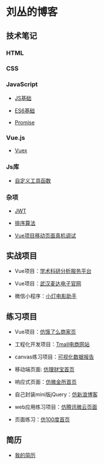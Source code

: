 ﻿# 刘丛的博客

## 技术笔记

### HTML

### CSS

### JavaScript

+ [JS基础](https://github.com/LeoCharles/fe-note/blob/master/JavaScript/JS%E5%9F%BA%E7%A1%80.md)

+ [ES6基础](https://github.com/LeoCharles/fe-note/blob/master/JavaScript/ES6%E5%9F%BA%E7%A1%80.md)

+ [Promise](https://github.com/LeoCharles/fe-note/blob/master/JavaScript/Promise.md)

### Vue.js
  
+ [Vuex](https://github.com/LeoCharles/fe-note/blob/master/Vue/vuex.md)

### Js库

+ [自定义工具函数](https://github.com/LeoCharles/fe-note/blob/master/Lib/utils.js)

### 杂项

+ [JWT](https://github.com/LeoCharles/fe-note/blob/master/Notes/JWT.md)

+ [排序算法](https://github.com/LeoCharles/fe-note/blob/master/Notes/%E6%8E%92%E5%BA%8F.md)

+ [Vue项目移动页面真机调试](https://github.com/LeoCharles/fe-note/blob/master/Notes/Vue%E9%A1%B9%E7%9B%AE%E7%A7%BB%E5%8A%A8%E9%A1%B5%E9%9D%A2%E7%9C%9F%E6%9C%BA%E8%B0%83%E8%AF%95.md)

## 实战项目

+ Vue项目：[学术科研分析服务平台](http://swot.subject.net.cn:2221/index)

+ Vue项目：[武汉麦达电子官网](http://www.metadata.net.cn/)

+ 微信小程序：[小灯电影助手](https://github.com/LeoCharles/movie-helper)

## 练习项目

+ Vue项目：[仿饿了么商家页](https://github.com/LeoCharles/sell)

+ 工程化开发项目：[Tmall电商网站](https://github.com/LeoCharles/Tmall)

+ canvas练习项目：[可视化数据报告](https://leocharles.github.io/h5/)

+ 移动端页面: [仿理财宝首页](https://leocharles.github.io/responsiveWeb/src/)

+ 响应式页面：[仿微金所首页](https://leocharles.github.io/weijinsuo/)

+ 自己封装mini版jQuery：[仿新浪博客](https://leocharles.github.io/blog-demo/blog/index.html)

+ web应用练习项目：[仿腾讯微云页面](https://leocharles.github.io/weiyun/)

+ 页面练习：[仿100度首页](https://leocharles.github.io/100du/index.html)

## 简历

+ [我的简历](https://leocharles.github.io/resume/index.html)
